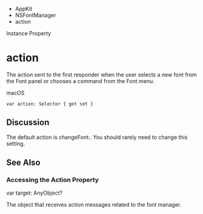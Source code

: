 

- AppKit
- NSFontManager
-  action 

Instance Property

# action

The action sent to the first responder when the user selects a new font from the Font panel or chooses a command from the Font menu.

macOS

``` source
var action: Selector { get set }
```

## Discussion

The default action is changeFont:. You should rarely need to change this setting.

## See Also

### Accessing the Action Property

var target: AnyObject?

The object that receives action messages related to the font manager.

